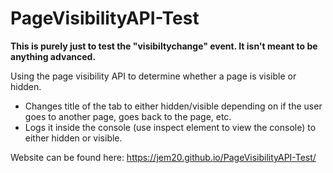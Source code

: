 # PageVisibilityAPI-Test
**This is purely just to test the "visibiltychange" event. It isn't meant to be anything advanced.**

Using the page visibility API to determine whether a page is visible or hidden.

* Changes title of the tab to either hidden/visible depending on if the user goes to another page, goes back to the page, etc.
* Logs it inside the console (use inspect element to view the console) to either hidden or visible.

Website can be found here: https://jem20.github.io/PageVisibilityAPI-Test/
